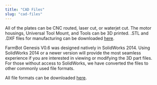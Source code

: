 ```yaml
---
title: "CAD Files"
slug: "cad-files"
---
```


All of the plates can be CNC routed, laser cut, or waterjet cut. The motor housings, Universal Tool Mount, and Tools can be 3D printed. .STL and .DXF files for manufacturing can be downloaded [here](https://drive.google.com/a/roryaronson.com/folderview?id=0B-wExYzQcnp3NUVhaDVSR2V1bUk&usp=drive_web&tid=0B-wExYzQcnp3bmY4STBfSmJMQWc).

FarmBot Genesis V0.6 was designed natively in SolidWorks 2014. Using SolidWorks 2014 or a newer version will provide the most seamless experience if you are interested in viewing or modifying the 3D part files. For those without access to SolidWorks, we have converted the files to other commonly used file formats.

All file formats can be downloaded [here](https://drive.google.com/a/roryaronson.com/folderview?id=0B-wExYzQcnp3TkVNMVM2b2JpbGc&usp=drive_web&tid=0B-wExYzQcnp3bmY4STBfSmJMQWc).

